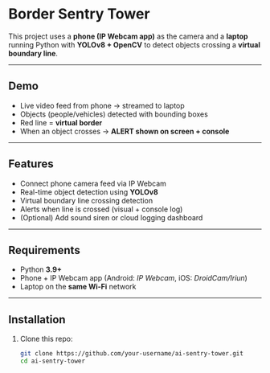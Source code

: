 # Border Sentry Tower
  
This project uses a **phone (IP Webcam app)** as the camera and a **laptop** running Python with **YOLOv8 + OpenCV** to detect objects crossing a **virtual boundary line**.  

---

## Demo
- Live video feed from phone → streamed to laptop  
- Objects (people/vehicles) detected with bounding boxes  
- Red line = **virtual border**  
- When an object crosses → **ALERT shown on screen + console**

---

## Features
-  Connect phone camera feed via IP Webcam  
-  Real-time object detection using **YOLOv8**  
-  Virtual boundary line crossing detection  
-  Alerts when line is crossed (visual + console log)  
-  (Optional) Add sound siren or cloud logging dashboard

---

##  Requirements
- Python **3.9+**
- Phone + IP Webcam app (Android: *IP Webcam*, iOS: *DroidCam/Iriun*)
- Laptop on the **same Wi-Fi** network

---

##  Installation

1. Clone this repo:
   ```bash
   git clone https://github.com/your-username/ai-sentry-tower.git
   cd ai-sentry-tower
